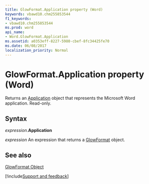 ```yaml
---
title: GlowFormat.Application property (Word)
keywords: vbawd10.chm255853544
f1_keywords:
- vbawd10.chm255853544
ms.prod: word
api_name:
- Word.GlowFormat.Application
ms.assetid: a0353eff-8227-5980-cbef-8fc34425fe70
ms.date: 06/08/2017
localization_priority: Normal
---
```



# GlowFormat.Application property (Word)

Returns an [Application](Word.Application.md) object that represents the Microsoft Word application. Read-only.


## Syntax

_expression_.**Application**

 _expression_ An expression that returns a [GlowFormat](./Word.GlowFormat.md) object.


## See also


[GlowFormat Object](Word.GlowFormat.md)

[!include[Support and feedback](~/includes/feedback-boilerplate.md)]